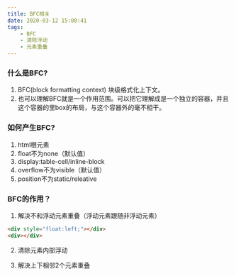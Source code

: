 ```yaml
---
title: BFC相关
date: 2020-03-12 15:00:41
tags:
    - BFC
    - 清除浮动
    - 元素重叠
---
```


### 什么是BFC?
1. BFC(block formatting context) 块级格式化上下文。 
2. 也可以理解BFC就是一个作用范围。可以把它理解成是一个独立的容器，并且这个容器的里box的布局，与这个容器外的毫不相干。

### 如何产生BFC?
1. html根元素
2. float不为none（默认值）
3. display:table-cell/inline-block
4. overflow不为visible（默认值）
5. position不为static/releative


### BFC的作用？
1. 解决不和浮动元素重叠（浮动元素跟随非浮动元素）
```html
<div style="float:left;"></div>
<div></div>
```
2. 清除元素内部浮动

3. 解决上下相邻2个元素重叠
